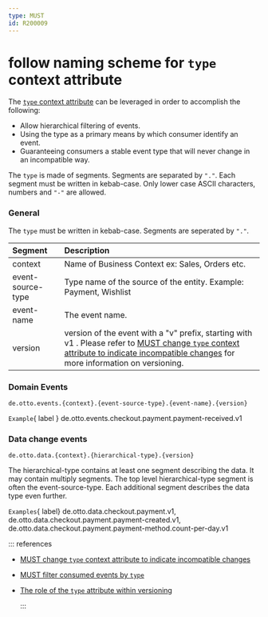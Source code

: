 ```yaml
---
type: MUST
id: R200009
---
```


# follow naming scheme for `type` context attribute

The [`type` context attribute](https://github.com/cloudevents/spec/blob/v1.0.2/cloudevents/spec.md#type) can be leveraged in order to accomplish the following:

- Allow hierarchical filtering of events.
- Using the type as a primary means by which consumer identify an event.
- Guaranteeing consumers a stable event type that will never change in an incompatible way.

The `type` is made of segments. Segments are separated by `"."`. Each segment must be written in kebab-case. Only lower case ASCII characters, numbers and `"-"` are allowed.

### General

The `type` must be written in kebab-case. Segments are seperated by `"."`.

| Segment           | Description                                                                                                                                                                                                 |
| :---------------- | :---------------------------------------------------------------------------------------------------------------------------------------------------------------------------------------------------------- |
| context           | Name of Business Context ex: Sales, Orders etc.                                                                                                                                                             |
| event-source-type | Type name of the source of the entity. Example: Payment, Wishlist                                                                                                                                           |
| event-name        | The event name.                                                                                                                                                                                             |
| version           | version of the event with a "v" prefix, starting with v1 . Please refer to [MUST change `type` context attribute to indicate incompatible changes](@guidelines/R200014) for more information on versioning. |

### Domain Events

```text
de.otto.events.{context}.{event-source-type}.{event-name}.{version}
```

`Example`{ label } de.otto.events.checkout.payment.payment-received.v1

### Data change events

```text
de.otto.data.{context}.{hierarchical-type}.{version}
```

The hierarchical-type contains at least one segment describing the data. It may contain multiply segments. The top level hierarchical-type segment is often the event-source-type. Each additional segment describes the data type even further.

`Examples`{ label} de.otto.data.checkout.payment.v1, de.otto.data.checkout.payment.payment-created.v1, de.otto.data.checkout.payment.payment-method.count-per-day.v1

::: references

- [MUST change `type` context attribute to indicate incompatible changes](@guidelines/R200014)
- [MUST filter consumed events by `type`](@guidelines/R200015)
- [The role of the `type` attribute within versioning](https://github.com/cloudevents/spec/blob/v1.0.2/cloudevents/primer.md#the-role-of-the-type-attribute-within-versioning)

  :::
